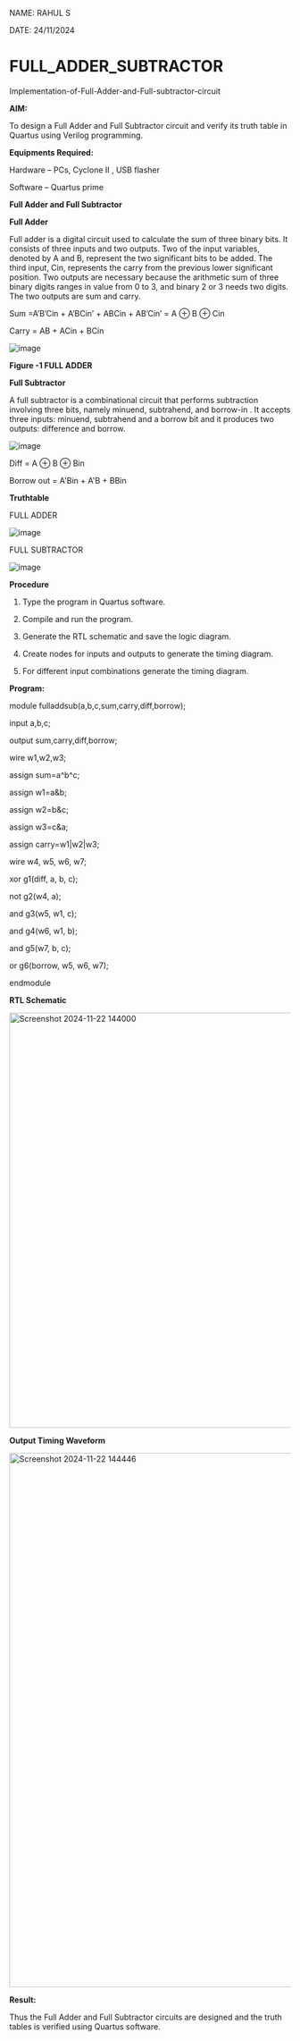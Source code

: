 NAME: RAHUL S

DATE: 24/11/2024

# FULL_ADDER_SUBTRACTOR

Implementation-of-Full-Adder-and-Full-subtractor-circuit

**AIM:**

To design a Full Adder and Full Subtractor circuit and verify its truth table in Quartus using Verilog programming.

**Equipments Required:**

Hardware – PCs, Cyclone II , USB flasher

Software – Quartus prime

**Full Adder and Full Subtractor**

**Full Adder**

Full adder is a digital circuit used to calculate the sum of three binary bits. It consists of three inputs and two outputs. Two of the input variables, denoted by A and B, represent the two significant bits to be added. The third input, Cin, represents the carry from the previous lower significant position. Two outputs are necessary because the arithmetic sum of three binary digits ranges in value from 0 to 3, and binary 2 or 3 needs two digits. The two outputs are sum and carry.

Sum =A’B’Cin + A’BCin’ + ABCin + AB’Cin’ = A ⊕ B ⊕ Cin 

Carry = AB + ACin + BCin

![image](https://github.com/naavaneetha/FULL_ADDER_SUBTRACTOR/assets/154305477/0f30ba51-5ffb-4198-845f-18e054f675e7)

**Figure -1 FULL ADDER**

**Full Subtractor**

A full subtractor is a combinational circuit that performs subtraction involving three bits, namely minuend, subtrahend, and borrow-in . It accepts three inputs: minuend, subtrahend and a borrow bit and it produces two outputs: difference and borrow.

![image](https://github.com/naavaneetha/FULL_ADDER_SUBTRACTOR/assets/154305477/02b24f51-ab51-4304-9ad6-7b81ffc1ead5)

Diff = A ⊕ B ⊕ Bin 

Borrow out = A'Bin + A'B + BBin

**Truthtable**

FULL ADDER

![image](https://github.com/user-attachments/assets/393c5811-b153-4f68-b063-bf81e7320ea7)

FULL SUBTRACTOR

![image](https://github.com/user-attachments/assets/85f24e14-8db7-4b0a-ae39-fbc0338e14bb)


**Procedure**

1. Type the program in Quartus software.

2. Compile and run the program.

3. Generate the RTL schematic and save the logic diagram.

4. Create nodes for inputs and outputs to generate the timing diagram.

5. For different input combinations generate the timing diagram.



**Program:**

module fulladdsub(a,b,c,sum,carry,diff,borrow);

input a,b,c;

output sum,carry,diff,borrow;

wire w1,w2,w3;

assign sum=a^b^c;

assign w1=a&b;

assign w2=b&c;

assign w3=c&a;

assign carry=w1|w2|w3;

wire w4, w5, w6, w7;

xor g1(diff, a, b, c);

not g2(w4, a);          

and g3(w5, w1, c);    

and g4(w6, w1, b);     

and g5(w7, b, c);     

or g6(borrow, w5, w6, w7); 

endmodule

**RTL Schematic**

<img width="743" alt="Screenshot 2024-11-22 144000" src="https://github.com/user-attachments/assets/2e7b8c62-9675-4ec4-bb50-74ce1f5c2b5a">


**Output Timing Waveform**

<img width="956" alt="Screenshot 2024-11-22 144446" src="https://github.com/user-attachments/assets/6f3513e6-dcd9-4619-8dbe-0e7658c1d9d7">




**Result:**

Thus the Full Adder and Full Subtractor circuits are designed and the truth tables is verified using Quartus software.



